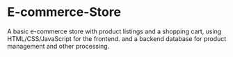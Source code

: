 # E-commerce-Store
 A basic e-commerce store with product listings and a shopping cart, using HTML/CSS/JavaScript for the frontend. and a backend database for product management and other processing.

